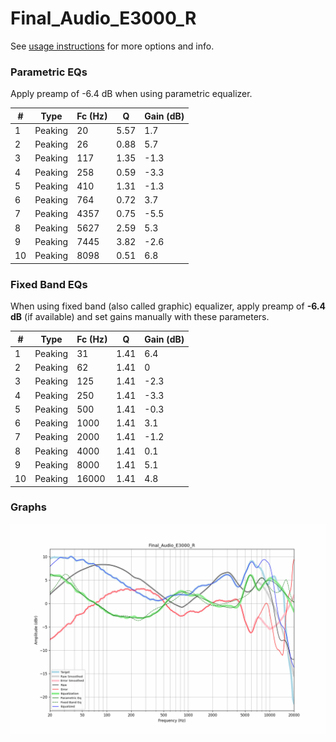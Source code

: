 # Final_Audio_E3000_R
See [usage instructions](https://github.com/jaakkopasanen/AutoEq#usage) for more options and info.

### Parametric EQs
Apply preamp of -6.4 dB when using parametric equalizer.

|   # | Type    |   Fc (Hz) |    Q |   Gain (dB) |
|-----|---------|-----------|------|-------------|
|   1 | Peaking |        20 | 5.57 |         1.7 |
|   2 | Peaking |        26 | 0.88 |         5.7 |
|   3 | Peaking |       117 | 1.35 |        -1.3 |
|   4 | Peaking |       258 | 0.59 |        -3.3 |
|   5 | Peaking |       410 | 1.31 |        -1.3 |
|   6 | Peaking |       764 | 0.72 |         3.7 |
|   7 | Peaking |      4357 | 0.75 |        -5.5 |
|   8 | Peaking |      5627 | 2.59 |         5.3 |
|   9 | Peaking |      7445 | 3.82 |        -2.6 |
|  10 | Peaking |      8098 | 0.51 |         6.8 |

### Fixed Band EQs
When using fixed band (also called graphic) equalizer, apply preamp of **-6.4 dB** (if available) and set gains manually with these parameters.

|   # | Type    |   Fc (Hz) |    Q |   Gain (dB) |
|-----|---------|-----------|------|-------------|
|   1 | Peaking |        31 | 1.41 |         6.4 |
|   2 | Peaking |        62 | 1.41 |         0   |
|   3 | Peaking |       125 | 1.41 |        -2.3 |
|   4 | Peaking |       250 | 1.41 |        -3.3 |
|   5 | Peaking |       500 | 1.41 |        -0.3 |
|   6 | Peaking |      1000 | 1.41 |         3.1 |
|   7 | Peaking |      2000 | 1.41 |        -1.2 |
|   8 | Peaking |      4000 | 1.41 |         0.1 |
|   9 | Peaking |      8000 | 1.41 |         5.1 |
|  10 | Peaking |     16000 | 1.41 |         4.8 |

### Graphs
![](./Final_Audio_E3000_R.png)

